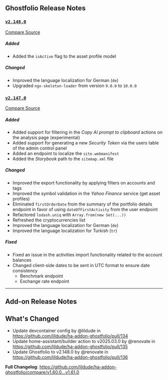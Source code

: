 ## Ghostfolio Release Notes

### [`v2.148.0`](https://redirect.github.com/ghostfolio/ghostfolio/blob/HEAD/CHANGELOG.md#21480---2025-03-24)

[Compare Source](https://redirect.github.com/ghostfolio/ghostfolio/compare/2.147.0...2.148.0)

##### Added

-   Added the `isActive` flag to the asset profile model

##### Changed

-   Improved the language localization for German (`de`)
-   Upgraded `ngx-skeleton-loader` from version `9.0.0` to `10.0.0`

### [`v2.147.0`](https://redirect.github.com/ghostfolio/ghostfolio/blob/HEAD/CHANGELOG.md#21470---2025-03-22)

[Compare Source](https://redirect.github.com/ghostfolio/ghostfolio/compare/2.146.0...2.147.0)

##### Added

-   Added support for filtering in the *Copy AI prompt to clipboard* actions on the analysis page (experimental)
-   Added support for generating a new *Security Token* via the users table of the admin control panel
-   Added an endpoint to localize the `site.webmanifest`
-   Added the *Storybook* path to the `sitemap.xml` file

##### Changed

-   Improved the export functionality by applying filters on accounts and tags
-   Improved the symbol validation in the *Yahoo Finance* service (get asset profiles)
-   Eliminated `firstOrderDate` from the summary of the portfolio details endpoint in favor of using `dateOfFirstActivity` from the user endpoint
-   Refactored `lodash.uniq` with `Array.from(new Set(...))`
-   Refreshed the cryptocurrencies list
-   Improved the language localization for German (`de`)
-   Improved the language localization for Turkish (`tr`)

##### Fixed

-   Fixed an issue in the activities import functionality related to the account balances
-   Changed client-side dates to be sent in UTC format to ensure date consistency
    -   Benchmark endpoint
    -   Exchange rate endpoint

---

## Add-on Release Notes




## What's Changed
* Update devcontainer config by @lildude in https://github.com/lildude/ha-addon-ghostfolio/pull/134
* Update home-assistant/builder action to v2025.03.0 by @renovate in https://github.com/lildude/ha-addon-ghostfolio/pull/135
* Update Ghostfolio to v2.148.0 by @renovate in https://github.com/lildude/ha-addon-ghostfolio/pull/136


**Full Changelog**: https://github.com/lildude/ha-addon-ghostfolio/compare/v1.60.0...v1.61.0
